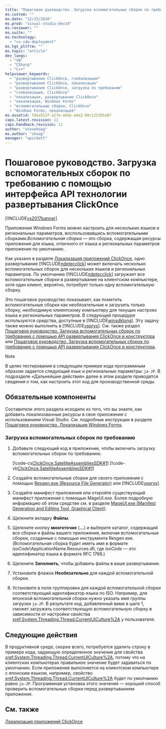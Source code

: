 ```yaml
---
title: "Пошаговое руководство. Загрузка вспомогательных сборок по требованию с помощью интерфейса API технологии развертывания ClickOnce | Microsoft Docs"
ms.custom: ""
ms.date: "12/15/2016"
ms.prod: "visual-studio-dev14"
ms.reviewer: ""
ms.suite: ""
ms.technology: 
  - "vs-ide-deployment"
ms.tgt_pltfrm: ""
ms.topic: "article"
dev_langs: 
  - "VB"
  - "CSharp"
  - "C++"
helpviewer_keywords: 
  - "развертывание ClickOnce, глобализация"
  - "развертывание ClickOnce, локализация"
  - "развертывание ClickOnce, загрузка по требованию"
  - "глобализация, ClickOnce"
  - "локализация, развертывание ClickOnce"
  - "локализация, Windows Forms"
  - "вспомогательные сборки, ClickOnce"
  - "Windows Forms, локализация"
ms.assetid: fdaa553f-a27e-44eb-a4e2-08c122105a87
caps.latest.revision: 11
caps.handback.revision: 11
author: "stevehoag"
ms.author: "shoag"
manager: "wpickett"
---
```

# Пошаговое руководство. Загрузка вспомогательных сборок по требованию с помощью интерфейса API технологии развертывания ClickOnce
[!INCLUDE[vs2017banner](../code-quality/includes/vs2017banner.md)]

Приложения Windows Forms можно настроить для нескольких языков и региональных параметров, воспользовавшись вспомогательными сборками.*Вспомогательная сборка* — это сборка, содержащая ресурсы приложения для языка, отличного от языка и региональных параметров приложения по умолчанию.  
  
 Как указано в разделе [Локализация приложений ClickOnce](../deployment/localizing-clickonce-applications.md), одно развертывание [!INCLUDE[ndptecclick](../deployment/includes/ndptecclick_md.md)] может включать несколько вспомогательных сборок для нескольких языков и региональных параметров. По умолчанию [!INCLUDE[ndptecclick](../deployment/includes/ndptecclick_md.md)] загружает все вспомогательные сборки в развертывание на клиентском компьютере, хотя один клиент, вероятно, потребует только одну вспомогательную сборку.  
  
 Это пошаговое руководство показывает, как пометить вспомогательные сборки как необязательные и загрузить только сборку, необходимую клиентскому компьютеру для текущих настроек языка и региональных параметров. В следующей процедуре используются средства, доступные в [!INCLUDE[winsdklong](../deployment/includes/winsdklong_md.md)]. Эту задачу также можно выполнить в [!INCLUDE[vsprvs](../code-quality/includes/vsprvs_md.md)].  См. также раздел [Пошаговое руководство. Загрузка вспомогательных сборок по требованию с помощью API развертывания ClickOnce и конструктора](http://msdn.microsoft.com/library/ms366788\(v=vs.110\)) или [Пошаговое руководство. Загрузка вспомогательных сборок по требованию с помощью API развертывания ClickOnce и конструктора](http://msdn.microsoft.com/library/ms366788\(v=vs.120\)).  
  
> [!NOTE]
>  В целях тестирования в следующем примере кода программным образом задается следующий язык и региональные параметры: `ja-JP`. В подразделе «Дальнейшие действия» далее в этом разделе приводятся сведения о том, как настроить этот код для производственной среды.  
  
## Обязательные компоненты  
 Составители этого раздела исходили из того, что вы знаете, как добавить локализованные ресурсы в свое приложение с использованием Visual Studio. См. подробные инструкции в разделе [Пошаговое руководство. Локализация Windows Forms](https://msdn.microsoft.com/en-us/library/vstudio/y99d1cd3\(v=vs.100\).aspx).  
  
### Загрузка вспомогательных сборок по требованию  
  
1.  Добавьте следующий код в приложение, чтобы включить загрузку вспомогательных сборок по требованию.  
  
     [!code-cs[ClickOnce.SatelliteAssembliesSDK#1](../deployment/codesnippet/CSharp/walkthrough-downloading-satellite-assemblies-on-demand-with-the-clickonce-deployment-api_1.cs)]
     [!code-vb[ClickOnce.SatelliteAssembliesSDK#1](../deployment/codesnippet/VisualBasic/walkthrough-downloading-satellite-assemblies-on-demand-with-the-clickonce-deployment-api_1.vb)]  
  
2.  Создайте вспомогательные сборки для своего приложения с помощью [Resgen.exe \(Resource File Generator\)](../Topic/Resgen.exe%20\(Resource%20File%20Generator\).md) или [!INCLUDE[vsprvs](../code-quality/includes/vsprvs_md.md)].  
  
3.  Создайте манифест приложения или откройте существующий манифест приложения с помощью MageUI.exe. Более подробную информацию об этом средстве см. в разделе [MageUI.exe \(Manifest Generation and Editing Tool, Graphical Client\)](../Topic/MageUI.exe%20\(Manifest%20Generation%20and%20Editing%20Tool,%20Graphical%20Client\).md).  
  
4.  Щелкните вкладку **Файлы**.  
  
5.  Щелкните кнопку **многоточие** \(**...**\) и выберите каталог, содержащий все сборки и файлы вашего приложения, включая вспомогательные сборки, созданные с помощью инструмента Resgen.exe. \(Вспомогательная сборка будет иметь имя в формате *isoCode*\\ApplicationName.Resources.dll, где *isoCode* — это идентификатор языка в формате RFC 1766.\)  
  
6.  Щелкните **Заполнить**, чтобы добавить файлы в ваше развертывание.  
  
7.  Установите флажок **Необязательно** для каждой вспомогательной сборки.  
  
8.  Установите в поле группировки для каждой вспомогательной сборки соответствующий идентификатор языка по ISO. Например, для японской вспомогательной сборки нужно указать имя группы загрузки `ja-JP`. В результате код, добавленный вами в шаге 1, сможет загружать соответствующую вспомогательную сборку в зависимости от настройки свойства <xref:System.Threading.Thread.CurrentUICulture%2A> у пользователя.  
  
## Следующие действия  
 В продуктивной среде, скорее всего, потребуется удалить строку в примере кода, задающую определенное значение для свойства <xref:System.Threading.Thread.CurrentUICulture%2A>, потому что на клиентских компьютерах правильное значение будет задаваться по умолчанию. Если приложение выполняется на клиентском компьютере с японским языком, например, свойство <xref:System.Threading.Thread.CurrentUICulture%2A> будет по умолчанию равно `ja-JP`. Программная установка этого значения — хороший способ проверить вспомогательные сборки перед развертыванием приложения.  
  
## См. также  
 [Локализация приложений ClickOnce](../deployment/localizing-clickonce-applications.md)